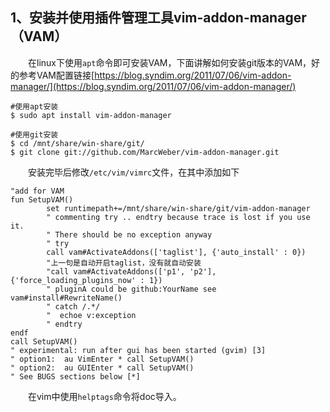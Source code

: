 ## 1、安装并使用插件管理工具vim-addon-manager（VAM）
&emsp;&emsp;在linux下使用```apt```命令即可安装VAM，下面讲解如何安装git版本的VAM，好的参考VAM配置链接[https://blog.syndim.org/2011/07/06/vim-addon-manager/](https://blog.syndim.org/2011/07/06/vim-addon-manager/)  
```
#使用apt安装
$ sudo apt install vim-addon-manager 

#使用git安装
$ cd /mnt/share/win-share/git/
$ git clone git://github.com/MarcWeber/vim-addon-manager.git
```
&emsp;&emsp;安装完毕后修改```/etc/vim/vimrc```文件，在其中添加如下
```
"add for VAM
fun SetupVAM()
        set runtimepath+=/mnt/share/win-share/git/vim-addon-manager
        " commenting try .. endtry because trace is lost if you use it.
        " There should be no exception anyway
        " try
        call vam#ActivateAddons(['taglist'], {'auto_install' : 0})
        "上一句是自动开启taglist，没有就自动安装
        "call vam#ActivateAddons(['p1', 'p2'], {'force_loading_plugins_now' : 1})
        " pluginA could be github:YourName see vam#install#RewriteName()
        " catch /.*/
        "  echoe v:exception
        " endtry
endf
call SetupVAM()
" experimental: run after gui has been started (gvim) [3]
" option1:  au VimEnter * call SetupVAM()
" option2:  au GUIEnter * call SetupVAM()
" See BUGS sections below [*]
```
&emsp;&emsp;在vim中使用```helptags```命令将doc导入。
